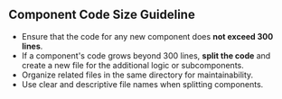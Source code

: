 ## Component Code Size Guideline

- Ensure that the code for any new component does **not exceed 300 lines**.
- If a component's code grows beyond 300 lines, **split the code** and create a new file for the additional logic or subcomponents.
- Organize related files in the same directory for maintainability.
- Use clear and descriptive file names when splitting components.